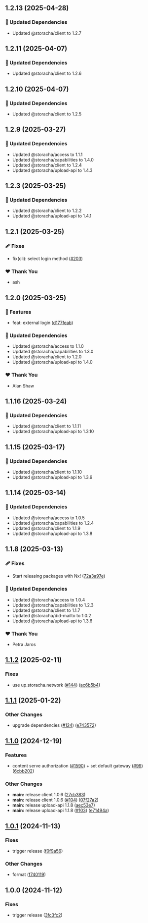 ## 1.2.13 (2025-04-28)

### 🧱 Updated Dependencies

- Updated @storacha/client to 1.2.7

## 1.2.11 (2025-04-07)

### 🧱 Updated Dependencies

- Updated @storacha/client to 1.2.6

## 1.2.10 (2025-04-07)

### 🧱 Updated Dependencies

- Updated @storacha/client to 1.2.5

## 1.2.9 (2025-03-27)

### 🧱 Updated Dependencies

- Updated @storacha/access to 1.1.1
- Updated @storacha/capabilities to 1.4.0
- Updated @storacha/client to 1.2.4
- Updated @storacha/upload-api to 1.4.3

## 1.2.3 (2025-03-25)

### 🧱 Updated Dependencies

- Updated @storacha/client to 1.2.2
- Updated @storacha/upload-api to 1.4.1

## 1.2.1 (2025-03-25)

### 🩹 Fixes

- fix(cli): select login method ([#203](https://github.com/storacha/upload-service/pull/203))

### ❤️ Thank You

- ash

## 1.2.0 (2025-03-25)

### 🚀 Features

- feat: external login ([d177feab](https://github.com/storacha/upload-service/commit/d177feab))

### 🧱 Updated Dependencies

- Updated @storacha/access to 1.1.0
- Updated @storacha/capabilities to 1.3.0
- Updated @storacha/client to 1.2.0
- Updated @storacha/upload-api to 1.4.0

### ❤️ Thank You

- Alan Shaw

## 1.1.16 (2025-03-24)

### 🧱 Updated Dependencies

- Updated @storacha/client to 1.1.11
- Updated @storacha/upload-api to 1.3.10

## 1.1.15 (2025-03-17)

### 🧱 Updated Dependencies

- Updated @storacha/client to 1.1.10
- Updated @storacha/upload-api to 1.3.9

## 1.1.14 (2025-03-14)

### 🧱 Updated Dependencies

- Updated @storacha/access to 1.0.5
- Updated @storacha/capabilities to 1.2.4
- Updated @storacha/client to 1.1.9
- Updated @storacha/upload-api to 1.3.8

## 1.1.8 (2025-03-13)

### 🩹 Fixes

- Start releasing packages with Nx! ([72a3a97e](https://github.com/storacha/upload-service/commit/72a3a97e))

### 🧱 Updated Dependencies

- Updated @storacha/access to 1.0.4
- Updated @storacha/capabilities to 1.2.3
- Updated @storacha/client to 1.1.7
- Updated @storacha/did-mailto to 1.0.2
- Updated @storacha/upload-api to 1.3.6

### ❤️ Thank You

- Petra Jaros

## [1.1.2](https://github.com/storacha/upload-service/compare/cli-v1.1.1...cli-v1.1.2) (2025-02-11)


### Fixes

* use up.storacha.network ([#144](https://github.com/storacha/upload-service/issues/144)) ([ac6b5b4](https://github.com/storacha/upload-service/commit/ac6b5b4b9881f9889e99e18b38fbfb302b4fb3b5))

## [1.1.1](https://github.com/storacha/upload-service/compare/cli-v1.1.0...cli-v1.1.1) (2025-01-22)


### Other Changes

* upgrade dependencies ([#124](https://github.com/storacha/upload-service/issues/124)) ([e743572](https://github.com/storacha/upload-service/commit/e743572e4a7caad5076472fe0b6e8bfeac7c44db))

## [1.1.0](https://github.com/storacha/upload-service/compare/cli-v1.0.1...cli-v1.1.0) (2024-12-19)


### Features

* content serve authorization ([#1590](https://github.com/storacha/upload-service/issues/1590)) + set default gateway ([#99](https://github.com/storacha/upload-service/issues/99)) ([6cbb202](https://github.com/storacha/upload-service/commit/6cbb2027c829189937363b374e258bb1a2b07722))


### Other Changes

* **main:** release client 1.0.6 ([27cb383](https://github.com/storacha/upload-service/commit/27cb383ea5aae32ca44cc2986f781458130fbffb))
* **main:** release client 1.0.6 ([#104](https://github.com/storacha/upload-service/issues/104)) ([07f27a2](https://github.com/storacha/upload-service/commit/07f27a22a942bde67b55e785b2e3785906d63422))
* **main:** release upload-api 1.1.8 ([aec53e7](https://github.com/storacha/upload-service/commit/aec53e714ea581421e1c55a6e282b765f5badaaa))
* **main:** release upload-api 1.1.8 ([#103](https://github.com/storacha/upload-service/issues/103)) ([e71494a](https://github.com/storacha/upload-service/commit/e71494a12fbd6a93bf2871eec1b101d4b02af38f))

## [1.0.1](https://github.com/storacha/upload-service/compare/cli-v1.0.0...cli-v1.0.1) (2024-11-13)


### Fixes

* trigger release ([f0f9a56](https://github.com/storacha/upload-service/commit/f0f9a56bb28bc50e33845f07c859cd209562a338))


### Other Changes

* format ([f740119](https://github.com/storacha/upload-service/commit/f74011982962d0c4e0b70b235d146cd611b8ea77))

## 1.0.0 (2024-11-12)


### Fixes

* trigger release ([3fc3fc2](https://github.com/storacha/upload-service/commit/3fc3fc24f3d4b813249b714a23bbe4f69011ab76))
